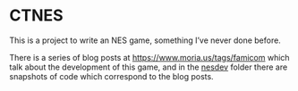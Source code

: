 # CTNES

This is a project to write an NES game, something I’ve never done before.

There is a series of blog posts at https://www.moria.us/tags/famicom which talk about the development of this game, and in the [nesdev](nesdev) folder there are snapshots of code which correspond to the blog posts.

